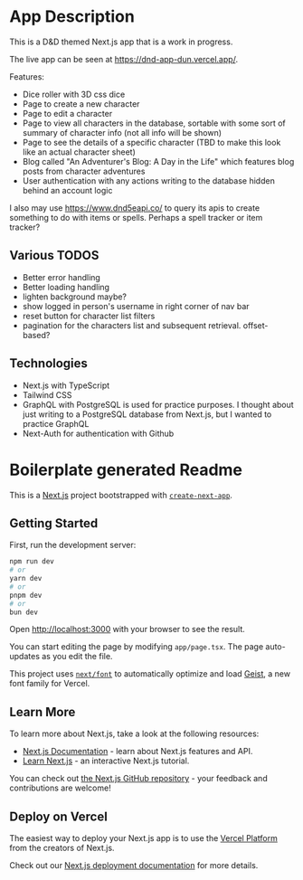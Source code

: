# App Description

This is a D&D themed Next.js app that is a work in progress.

The live app can be seen at https://dnd-app-dun.vercel.app/.

Features:  
- Dice roller with 3D css dice
- Page to create a new character
- Page to edit a character
- Page to view all characters in the database, sortable with some sort of summary of character info (not all info will be shown)
- Page to see the details of a specific character (TBD to make this look like an actual character sheet)
- Blog called "An Adventurer's Blog: A Day in the Life" which features blog posts from character adventures
- User authentication with any actions writing to the database hidden behind an account logic

I also may use https://www.dnd5eapi.co/ to query its apis to create something to do with items or spells. Perhaps a spell tracker or item tracker?

## Various TODOS
- Better error handling
- Better loading handling
- lighten background maybe?
- show logged in person's username in right corner of nav bar
- reset button for character list filters
- pagination for the characters list and subsequent retrieval. offset-based?

## Technologies

- Next.js with TypeScript
- Tailwind CSS
- GraphQL with PostgreSQL is used for practice purposes. I thought about just writing to a PostgreSQL database from Next.js, but I wanted to practice GraphQL
- Next-Auth for authentication with Github


# Boilerplate generated Readme

This is a [Next.js](https://nextjs.org) project bootstrapped with [`create-next-app`](https://nextjs.org/docs/app/api-reference/cli/create-next-app).

## Getting Started

First, run the development server:

```bash
npm run dev
# or
yarn dev
# or
pnpm dev
# or
bun dev
```

Open [http://localhost:3000](http://localhost:3000) with your browser to see the result.

You can start editing the page by modifying `app/page.tsx`. The page auto-updates as you edit the file.

This project uses [`next/font`](https://nextjs.org/docs/app/building-your-application/optimizing/fonts) to automatically optimize and load [Geist](https://vercel.com/font), a new font family for Vercel.

## Learn More

To learn more about Next.js, take a look at the following resources:

- [Next.js Documentation](https://nextjs.org/docs) - learn about Next.js features and API.
- [Learn Next.js](https://nextjs.org/learn) - an interactive Next.js tutorial.

You can check out [the Next.js GitHub repository](https://github.com/vercel/next.js) - your feedback and contributions are welcome!

## Deploy on Vercel

The easiest way to deploy your Next.js app is to use the [Vercel Platform](https://vercel.com/new?utm_medium=default-template&filter=next.js&utm_source=create-next-app&utm_campaign=create-next-app-readme) from the creators of Next.js.

Check out our [Next.js deployment documentation](https://nextjs.org/docs/app/building-your-application/deploying) for more details.
